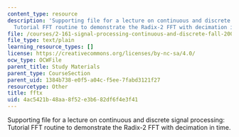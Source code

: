 ```yaml
---
content_type: resource
description: 'Supporting file for a lecture on continuous and discrete signal processing:
  Tutorial FFT routine to demonstrate the Radix-2 FFT with decimation in time.'
file: /courses/2-161-signal-processing-continuous-and-discrete-fall-2008/4ac5421b48aa8f52e3b682df6f4e3f41_fftx.m
file_type: text/plain
learning_resource_types: []
license: https://creativecommons.org/licenses/by-nc-sa/4.0/
ocw_type: OCWFile
parent_title: Study Materials
parent_type: CourseSection
parent_uid: 1384b738-e0f5-a04c-f5ee-7fabd3121f27
resourcetype: Other
title: fftx
uid: 4ac5421b-48aa-8f52-e3b6-82df6f4e3f41
---
```

Supporting file for a lecture on continuous and discrete signal processing: Tutorial FFT routine to demonstrate the Radix-2 FFT with decimation in time.